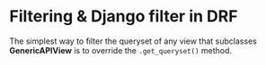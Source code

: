 # Filtering & Django filter in DRF

The simplest way to filter the queryset of any view that subclasses **GenericAPIView** is to override the `.get_queryset()` method.

